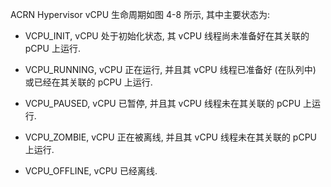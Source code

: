 
ACRN Hypervisor vCPU 生命周期如图 4-8 所示, 其中主要状态为:

* VCPU_INIT, vCPU 处于初始化状态, 其 vCPU 线程尚未准备好在其关联的 pCPU 上运行.

* VCPU_RUNNING, vCPU 正在运行, 并且其 vCPU 线程已准备好 (在队列中) 或已经在其关联的 pCPU 上运行.

* VCPU_PAUSED, vCPU 已暂停, 并且其 vCPU 线程未在其关联的 pCPU 上运行.

* VCPU_ZOMBIE, vCPU 正在被离线, 并且其 vCPU 线程未在其关联的 pCPU 上运行.

* VCPU_OFFLINE, vCPU 已经离线.

